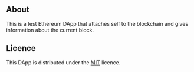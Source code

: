 ## About
This is a test Ethereum DApp that attaches self to the blockchain and gives information about the current block.

## Licence
This DApp is distributed under the [MIT](https://github.com/DOkwufulueze/dental-office/blob/master/LICENCE) licence.

